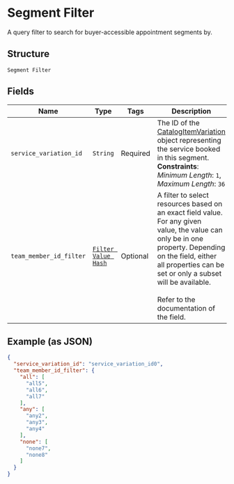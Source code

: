 
# Segment Filter

A query filter to search for buyer-accessible appointment segments by.

## Structure

`Segment Filter`

## Fields

| Name | Type | Tags | Description |
|  --- | --- | --- | --- |
| `service_variation_id` | `String` | Required | The ID of the [CatalogItemVariation](entity:CatalogItemVariation) object representing the service booked in this segment.<br>**Constraints**: *Minimum Length*: `1`, *Maximum Length*: `36` |
| `team_member_id_filter` | [`Filter Value Hash`](../../doc/models/filter-value.md) | Optional | A filter to select resources based on an exact field value. For any given<br>value, the value can only be in one property. Depending on the field, either<br>all properties can be set or only a subset will be available.<br><br>Refer to the documentation of the field. |

## Example (as JSON)

```json
{
  "service_variation_id": "service_variation_id0",
  "team_member_id_filter": {
    "all": [
      "all5",
      "all6",
      "all7"
    ],
    "any": [
      "any2",
      "any3",
      "any4"
    ],
    "none": [
      "none7",
      "none8"
    ]
  }
}
```

